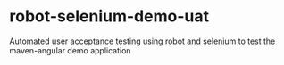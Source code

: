 robot-selenium-demo-uat
=======================

Automated user acceptance testing using robot and selenium to test the maven-angular demo application

